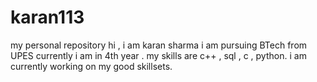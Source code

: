 # karan113
my personal repository
hi , i am karan sharma 
i am pursuing BTech from UPES 
currently i am in 4th year .
my skills are c++ , sql , c , python.
i am currently working on my good skillsets.
